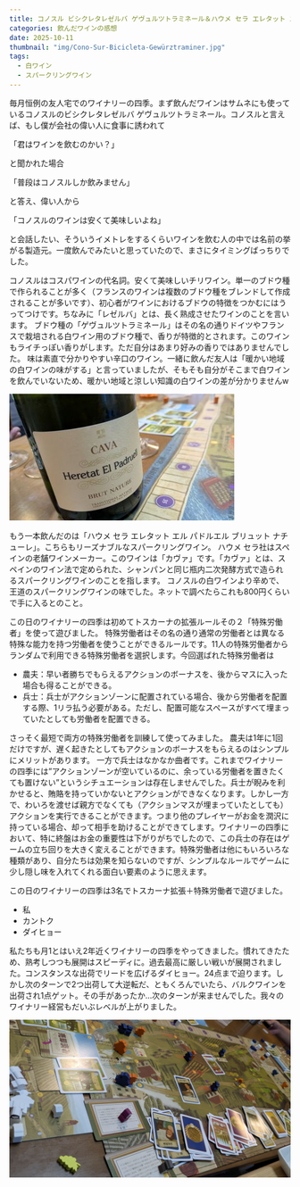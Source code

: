 ```yaml
---
title: コノスル ビシクレタレゼルバ ゲヴュルツトラミネール＆ハウメ セラ エレタット エル パドルエル ブリュット ナチューレ
categories: 飲んだワインの感想
date: 2025-10-11
thumbnail: "img/Cono-Sur-Bicicleta-Gewürztraminer.jpg"
tags:
  - 白ワイン
  - スパークリングワイン
---
```


毎月恒例の友人宅でのワイナリーの四季。まず飲んだワインはサムネにも使っているコノスルのビシクレタレゼルバ ゲヴュルツトラミネール。コノスルと言えば、もし僕が会社の偉い人に食事に誘われて

「君はワインを飲むのかい？」

と聞かれた場合

「普段はコノスルしか飲みません」

と答え、偉い人から

「コノスルのワインは安くて美味しいよね」

と会話したい、そういうイメトレをするくらいワインを飲む人の中では名前の挙がる製造元。一度飲んでみたいと思っていたので、まさにタイミングばっちりでした。

コノスルはコスパワインの代名詞。安くて美味しいチリワイン。単一のブドウ種で作られることが多く（フランスのワインは複数のブドウ種をブレンドして作成されることが多いです）、初心者がワインにおけるブドウの特徴をつかむにはうってつけです。ちなみに「レゼルバ」とは、長く熟成させたワインのことを言います。
ブドウ種の「ゲヴュルツトラミネール」はその名の通りドイツやフランスで栽培される白ワイン用のブドウ種で、香りが特徴的とされます。このワインもライチっぽい香りがします。ただ自分はあまり好みの香りではありませんでした。
味は素直で分かりやすい辛口のワイン。一緒に飲んだ友人は「暖かい地域の白ワインの味がする」と言っていましたが、そもそも自分がそこまで白ワインを飲んでいないため、暖かい地域と涼しい知識の白ワインの差が分かりませんw

![ハウメ セラ エレタット エル パドルエル ブリュット ナチューレ](../../../static/img/jaume-serra-heretat-el-padruell-cava-brut-nature.jpg)

もう一本飲んだのは「ハウメ セラ エレタット エル パドルエル ブリュット ナチューレ」。こちらもリーズナブルなスパークリングワイン。
ハウメ セラ社はスペインの老舗ワインメーカー。このワインは「カヴァ」です。「カヴァ」とは、スペインのワイン法で定められた、シャンパンと同じ瓶内二次発酵方式で造られるスパークリングワインのことを指します。
コノスルの白ワインより辛めで、王道のスパークリングワインの味でした。ネットで調べたらこれも800円くらいで手に入るとのこと。

この日のワイナリーの四季は初めてトスカーナの拡張ルールその２「特殊労働者」を使って遊びました。
特殊労働者はその名の通り通常の労働者とは異なる特殊な能力を持つ労働者を使うことができるルールです。11人の特殊労働者からランダムで利用できる特殊労働者を選択します。今回選ばれた特殊労働者は

- 農夫：早い者勝ちでもらえるアクションのボーナスを、後からマスに入った場合も得ることができる。
- 兵士：兵士がアクションゾーンに配置されている場合、後から労働者を配置する際、1リラ払う必要がある。ただし、配置可能なスペースがすべて埋まっていたとしても労働者を配置できる。

さっそく最短で両方の特殊労働者を訓練して使ってみました。
農夫は1年に1回だけですが、遅く起きたとしてもアクションのボーナスをもらえるのはシンプルにメリットがあります。
一方で兵士はなかなか曲者です。これまでワイナリーの四季には”アクションゾーンが空いているのに、余っている労働者を置きたくても置けない”というシチュエーションは存在しませんでした。兵士が睨みを利かせると、賄賂を持っていかないとアクションができなくなります。しかし一方で、わいろを渡せば親方でなくても（アクションマスが埋まっていたとしても）アクションを実行できることができます。つまり他のプレイヤーがお金を潤沢に持っている場合、却って相手を助けることができてします。ワイナリーの四季において、特に終盤はお金の重要性は下がりがちでしたので、この兵士の存在はゲームの立ち回りを大きく変えることができます。特殊労働者は他にもいろいろな種類があり、自分たちは効果を知らないのですが、シンプルなルールでゲームに少し隠し味を入れてくれる面白い要素のように思えます。

この日のワイナリーの四季は3名でトスカーナ拡張＋特殊労働者で遊びました。

- 私
- カントク
- ダイヒョー

私たちも月1とはいえ2年近くワイナリーの四季をやってきました。慣れてきたため、熟考しつつも展開はスピーディに。過去最高に厳しい戦いが展開されました。コンスタンスな出荷でリードを広げるダイヒョー。24点まで迫ります。しかし次のターンで2つ出荷して大逆転だ、ともくろんでいたら、バルクワインを出荷され1点ゲット。その手があったか…次のターンが来ませんでした。我々のワイナリー経営もだいぶレベルが上がりました。

![202510-11](../../../static/img/2025-10-11.jpg)